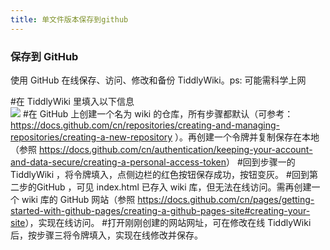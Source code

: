 ```yaml
---
title: 单文件版本保存到github
---
```


### 保存到 GitHub 

使用 GitHub 在线保存、访问、修改和备份 TiddlyWiki。ps: 可能需科学上网

#在 TiddlyWiki 里填入以下信息 <br><img src="https://pic1.zhimg.com/v2-5a078b8340f46fc38edadba7fc7147c4_r.jpg">
#在 GitHub 上创建一个名为 wiki 的仓库，所有步骤都默认（可参考：<https://docs.github.com/cn/repositories/creating-and-managing-repositories/creating-a-new-repository> ）。再创建一个令牌并复制保存在本地（参照 <https://docs.github.com/cn/authentication/keeping-your-account-and-data-secure/creating-a-personal-access-token>）
#回到步骤一的 TiddlyWiki ，将令牌填入，点侧边栏的红色按钮保存成功，按钮变灰。
#回到第二步的GitHub ，可见 index.html 已存入 wiki 库，但无法在线访问。需再创建一个 wiki 库的 GitHub 网站（参照 <https://docs.github.com/cn/pages/getting-started-with-github-pages/creating-a-github-pages-site#creating-your-site>），实现在线访问。
#打开刚刚创建的网站网址，可在修改在线 TiddlyWiki后，按步骤三将令牌填入，实现在线修改并保存。